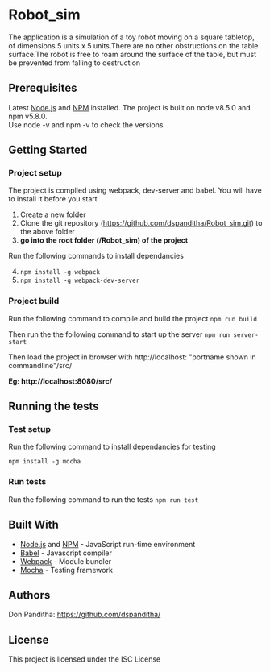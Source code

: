 # Robot_sim
The application is a simulation of a toy robot moving on a square tabletop, of dimensions 5 units x 5 units.There are no other obstructions on the table surface.The robot is free to roam around the surface of the table, but must be prevented from falling to destruction

## Prerequisites

Latest [Node.js](https://nodejs.org/en/)  and [NPM](https://npmjs.org) installed. 
The project is built on node v8.5.0 and npm v5.8.0.    
Use node -v and npm -v to check the versions



## Getting Started

### Project setup

The project is complied using webpack, dev-server and babel. You will have to install it before you start

1. Create a new folder
2. Clone the git repository (https://github.com/dspanditha/Robot_sim.git) to the above folder 
3. **go into the root folder (/Robot_sim) of the project**


Run the following commands to install dependancies

4. `npm install -g webpack`
5. `npm install -g webpack-dev-server`


### Project build
 
Run the following command to compile and build the project
 `npm run build`


Then run the the following command to start up the server
 `npm run server-start`

Then load the project in browser with  http://localhost: "portname shown in commandline"/src/

 **Eg: http://localhost:8080/src/**



## Running the tests

### Test setup

Run the following command to install dependancies for testing

`npm install -g mocha` 

### Run tests

Run the following command to run the tests
`npm run test`


## Built With

* [Node.js](https://nodejs.org/en/)  and [NPM](https://npmjs.org) - JavaScript run-time environment
* [Babel](https://babeljs.io/) - Javascript compiler
* [Webpack](https://webpack.github.io/) - Module bundler
* [Mocha](https://mochajs.org/) - Testing framework



## Authors

Don Panditha: https://github.com/dspanditha/ 

## License

This project is licensed under the ISC License


